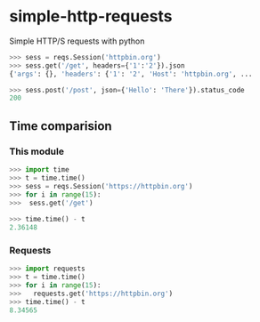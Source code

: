 # simple-http-requests
Simple HTTP/S requests with python

```python
>>> sess = reqs.Session('httpbin.org')
>>> sess.get('/get', headers={'1':'2'}).json
{'args': {}, 'headers': {'1': '2', 'Host': 'httpbin.org', ...

>>> sess.post('/post', json={'Hello': 'There'}).status_code
200
```

## Time comparision
### This module
```python
>>> import time
>>> t = time.time()
>>> sess = reqs.Session('https://httpbin.org')
>>> for i in range(15):
>>>  sess.get('/get')
  
>>> time.time() - t
2.36148
```
### Requests
```python
>>> import requests
>>> t = time.time()
>>> for i in range(15):
>>>   requests.get('https://httpbin.org')
>>> time.time() - t
8.34565
